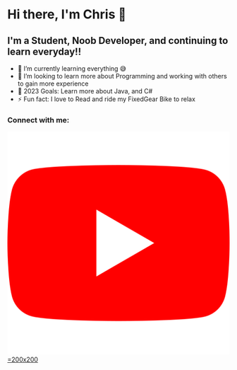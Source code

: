 # Hi there, I'm Chris 👋 


## I'm a Student, Noob Developer, and continuing to learn everyday!!

- 🌱 I’m currently learning everything 😅
- 👯 I’m looking to learn more about Programming and working with others to gain more experience
- 🥅 2023 Goals: Learn more about Java, and C#
- ⚡ Fun fact: I love to Read and ride my FixedGear Bike to relax

### Connect with me:

[![youtube](assests/images/youtube.png)=200x200](https://www.youtube.com/channel/UC2ii8jgXQ5uWtZhoEk0_tTQ)